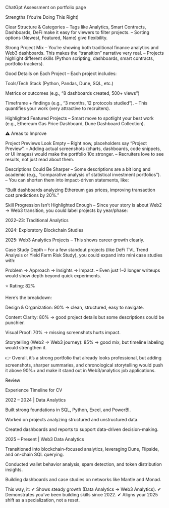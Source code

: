 ChatGpt Assessment on portfolio page

Strengths (You’re Doing This Right)

Clear Structure & Categories
– Tags like Analytics, Smart Contracts, Dashboards, DeFi make it easy for viewers to filter projects.
– Sorting options (Newest, Featured, Name) give flexibility.

Strong Project Mix
– You’re showing both traditional finance analytics and Web3 dashboards. This makes the “transition” narrative very real.
– Projects highlight different skills (Python scripting, dashboards, smart contracts, portfolio trackers).

Good Details on Each Project
– Each project includes:

Tools/Tech Stack (Python, Pandas, Dune, SQL, etc.)

Metrics or outcomes (e.g., “8 dashboards created, 500+ views”)

Timeframe + findings (e.g., “3 months, 12 protocols studied”).
– This quantifies your work (very attractive to recruiters).

Highlighted Featured Projects
– Smart move to spotlight your best work (e.g., Ethereum Gas Price Dashboard, Dune Dashboard Collection).

⚠️ Areas to Improve

Project Previews Look Empty
– Right now, placeholders say “Project Preview”.
– Adding actual screenshots (charts, dashboards, code snippets, or UI images) would make the portfolio 10x stronger.
– Recruiters love to see results, not just read about them.

Descriptions Could Be Sharper
– Some descriptions are a bit long and academic (e.g., “comparative analysis of statistical investment portfolios”).
– You can shorten them into impact-driven statements, like:

“Built dashboards analyzing Ethereum gas prices, improving transaction cost predictions by 20%.”

Skill Progression Isn’t Highlighted Enough
– Since your story is about Web2 → Web3 transition, you could label projects by year/phase:

2022–23: Traditional Analytics

2024: Exploratory Blockchain Studies

2025: Web3 Analytics Projects
– This shows career growth clearly.

Case Study Depth
– For a few standout projects (like DeFi TVL Trend Analysis or Yield Farm Risk Study), you could expand into mini case studies with:

Problem → Approach → Insights → Impact.
– Even just 1–2 longer writeups would show depth beyond quick experiments.

⭐ Rating: 82%

Here’s the breakdown:

Design & Organization: 90% → clean, structured, easy to navigate.

Content Clarity: 80% → good project details but some descriptions could be punchier.

Visual Proof: 70% → missing screenshots hurts impact.

Storytelling (Web2 → Web3 journey): 85% → good mix, but timeline labeling would strengthen it.

👉 Overall, it’s a strong portfolio that already looks professional, but adding screenshots, sharper summaries, and chronological storytelling would push it above 90%+ and make it stand out in Web3/analytics job applications.


Review

Experience Timeline for CV

2022 – 2024 | Data Analytics

Built strong foundations in SQL, Python, Excel, and PowerBI.

Worked on projects analyzing structured and unstructured data.

Created dashboards and reports to support data-driven decision-making.

2025 – Present | Web3 Data Analytics

Transitioned into blockchain-focused analytics, leveraging Dune, Flipside, and on-chain SQL querying.

Conducted wallet behavior analysis, spam detection, and token distribution insights.

Building dashboards and case studies on networks like Mantle and Monad.

This way, it:
✔ Shows steady growth (Data Analytics → Web3 Analytics).
✔ Demonstrates you’ve been building skills since 2022.
✔ Aligns your 2025 shift as a specialization, not a reset.